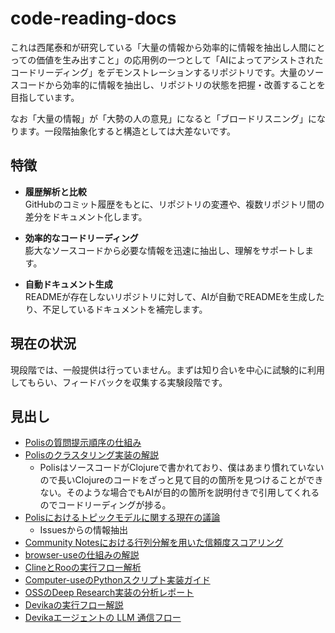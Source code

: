# code-reading-docs

これは西尾泰和が研究している「大量の情報から効率的に情報を抽出し人間にとっての価値を生み出すこと」の応用例の一つとして「AIによってアシストされたコードリーディング」をデモンストレーションするリポジトリです。大量のソースコードから効率的に情報を抽出し、リポジトリの状態を把握・改善することを目指しています。

なお「大量の情報」が「大勢の人の意見」になると「ブロードリスニング」になります。一段階抽象化すると構造としては大差ないです。

## 特徴

- **履歴解析と比較**  
  GitHubのコミット履歴をもとに、リポジトリの変遷や、複数リポジトリ間の差分をドキュメント化します。

- **効率的なコードリーディング**  
  膨大なソースコードから必要な情報を迅速に抽出し、理解をサポートします。

- **自動ドキュメント生成**  
  READMEが存在しないリポジトリに対して、AIが自動でREADMEを生成したり、不足しているドキュメントを補完します。


## 現在の状況

現段階では、一般提供は行っていません。まずは知り合いを中心に試験的に利用してもらい、フィードバックを収集する実験段階です。

## 見出し
- [Polisの質問提示順序の仕組み](polis-question-ordering.md)
- [Polisのクラスタリング実装の解説](polis_clustering_explanation.md)
  - PolisはソースコードがClojureで書かれており、僕はあまり慣れていないので長いClojureのコードをざっと見て目的の箇所を見つけることができない。そのような場合でもAIが目的の箇所を説明付きで引用してくれるのでコードリーディングが捗る。
- [Polisにおけるトピックモデルに関する現在の議論](polis_topic_model_discussion_summary)
  - Issuesからの情報抽出
- [Community Notesにおける行列分解を用いた信頼度スコアリング](community_notes_matrix_factorization.md)
- [browser-useの仕組みの解説](browser_use_analysis.md)
- [ClineとRooの実行フロー解析](cline_analysis.md)
- [Computer-useのPythonスクリプト実装ガイド](computer-use-python.md)
- [OSSのDeep Research実装の分析レポート](deep-research.md)
- [Devikaの実行フロー解説](devika-flow.md)
- [Devikaエージェントの LLM 通信フロー](devika-agent-llm-interaction.md)
